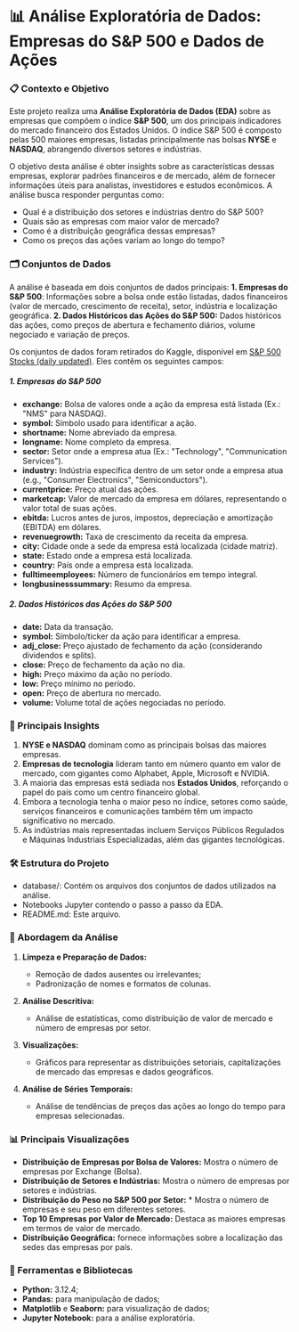 # 📊 Análise Exploratória de Dados: Empresas do S&P 500 e Dados de Ações
### 📋 Contexto e Objetivo

Este projeto realiza uma **Análise Exploratória de Dados (EDA)** sobre as empresas que compõem o índice **S&P 500**, um dos principais indicadores do mercado financeiro dos Estados Unidos. O índice S&P 500 é composto pelas 500 maiores empresas, listadas principalmente nas bolsas **NYSE** e **NASDAQ**, abrangendo diversos setores e indústrias.

O objetivo desta análise é obter insights sobre as características dessas empresas, explorar padrões financeiros e de mercado, além de fornecer informações úteis para analistas, investidores e estudos econômicos. A análise busca responder perguntas como:

* Qual é a distribuição dos setores e indústrias dentro do S&P 500?
* Quais são as empresas com maior valor de mercado?
* Como é a distribuição geográfica dessas empresas?
* Como os preços das ações variam ao longo do tempo?

### 🗂️ Conjuntos de Dados

A análise é baseada em dois conjuntos de dados principais:
**1. Empresas do S&P 500**: Informações sobre a bolsa onde estão listadas, dados financeiros (valor de mercado, crescimento de receita), setor, indústria e localização geográfica.
**2. Dados Históricos das Ações do S&P 500:** Dados históricos das ações, como preços de abertura e fechamento diários, volume negociado e variação de preços.

Os conjuntos de dados foram retirados do Kaggle, disponível em [S&P 500 Stocks (daily updated)](https://www.kaggle.com/datasets/andrewmvd/sp-500-stocks). Eles contêm os seguintes campos:

##### **1. Empresas do S&P 500** 

* **exchange:** Bolsa de valores onde a ação da empresa está listada (Ex.: "NMS" para NASDAQ).
* **symbol:** Símbolo usado para identificar a ação.
* **shortname:** Nome abreviado da empresa.
* **longname:** Nome completo da empresa.
* **sector:** Setor onde a empresa atua (Ex.: "Technology", "Communication Services").
* **industry:** Indústria específica dentro de um setor onde a empresa atua (e.g., "Consumer Electronics", "Semiconductors").
* **currentprice:** Preço atual das ações.
* **marketcap:** Valor de mercado da empresa em dólares, representando o valor total de suas ações.
* **ebitda:** Lucros antes de juros, impostos, depreciação e amortização (EBITDA) em dólares.
* **revenuegrowth:** Taxa de crescimento da receita da empresa.
* **city:** Cidade onde a sede da empresa está localizada (cidade matriz).
* **state:** Estado onde a empresa está localizada.
* **country:** País onde a empresa está localizada.
* **fulltimeemployees:** Número de funcionários em tempo integral.
* **longbusinesssummary:** Resumo da empresa. 

##### **2. Dados Históricos das Ações do S&P 500** 
* **date:** Data da transação.
* **symbol:** Símbolo/ticker da ação para identificar a empresa.
* **adj_close:** Preço ajustado de fechamento da ação (considerando dividendos e splits).
* **close:** Preço de fechamento da ação no dia.
* **high:** Preço máximo da ação no período.
* **low:** Preço mínimo no período.
* **open:** Preço de abertura no mercado.
* **volume:** Volume total de ações negociadas no período.

### 🔑 Principais Insights
1. **NYSE e NASDAQ** dominam como as principais bolsas das maiores empresas.
2. **Empresas de tecnologia** lideram tanto em número quanto em valor de mercado, com gigantes como Alphabet, Apple, Microsoft e NVIDIA.
3. A maioria das empresas está sediada nos **Estados Unidos**, reforçando o papel do país como um centro financeiro global.
4. Embora a tecnologia tenha o maior peso no índice, setores como saúde, serviços financeiros e comunicações também têm um impacto significativo no mercado.
5. As indústrias mais representadas incluem Serviços Públicos Regulados e Máquinas Industriais Especializadas, além das gigantes tecnológicas.

### 🛠️ Estrutura do Projeto
* database/: Contém os arquivos dos conjuntos de dados utilizados na análise.
* Notebooks Jupyter contendo o passo a passo da EDA.
* README.md: Este arquivo.

### 🚀 Abordagem da Análise

1. **Limpeza e Preparação de Dados:**
   - Remoção de dados ausentes ou irrelevantes;
   - Padronização de nomes e formatos de colunas.
   
2. **Análise Descritiva:**
   - Análise de estatísticas, como distribuição de valor de mercado e número de empresas por setor.
   
3. **Visualizações:**
   - Gráficos para representar as distribuições setoriais, capitalizações de mercado das empresas e dados geográficos.

4. **Análise de Séries Temporais:**
   - Análise de tendências de preços das ações ao longo do tempo para empresas selecionadas.

### 📊 Principais Visualizações

- **Distribuição de Empresas por Bolsa de Valores:** Mostra o número de empresas por Exchange (Bolsa).
- **Distribuição de Setores e Indústrias:**  Mostra o número de empresas por setores e indústrias.
- **Distribuição do Peso no S&P 500 por Setor:** * Mostra o número de empresas e seu peso em diferentes setores.
- **Top 10 Empresas por Valor de Mercado:** Destaca as maiores empresas em termos de valor de mercado.
- **Distribuição Geográfica:** fornece informações sobre a localização das sedes das empresas por país.

### 🔧 Ferramentas e Bibliotecas

- **Python:** 3.12.4;
- **Pandas:** para manipulação de dados;
- **Matplotlib** e **Seaborn:** para visualização de dados;
- **Jupyter Notebook:** para a análise exploratória.
